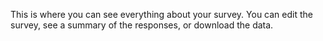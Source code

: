 This is where you can see everything about your survey. You can edit the survey, see a summary of the responses, or download the data.